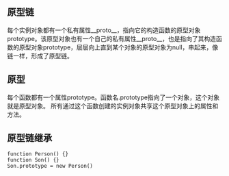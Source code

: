 ## 原型链
每个实例对象都有一个私有属性__proto__，指向它的构造函数的原型对象prototype。该原型对象也有一个自己的私有属性__proto__，也是指向了其构造函数的原型对象prototype，层层向上直到某个对象的原型对象为null，串起来，像链一样，形成了原型链。
## 原型
每个函数都有一个属性prototype。函数名.prototype指向了一个对象，这个对象就是原型对象。
所有通过这个函数创建的实例对象共享这个原型对象上的属性和方法。
## 原型链继承
```
function Person() {}
function Son() {}
Son.prototype = new Person()
```
